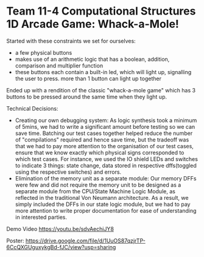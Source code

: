 # Team 11-4 Computational Structures 1D Arcade Game: Whack-a-Mole!

Started with these constraints we set for ourselves:
- a few physical buttons
- makes use of an arithmetic logic that has a boolean, addition, comparison and multiplier function
- these buttons each contain a built-in led, which will light up, signalling the user to press. more than 1 button can light up together 

Ended up with a rendition of the classic "whack-a-mole game" which has 3 buttons to be pressed around the same time when they light up. 

Technical Decisions:
- Creating our own debugging system: As logic synthesis took a minimum of 5mins, we had to write a significant amount before testing so we can save time. Batching our test cases together helped reduce the number of "compilations" required and hence save time, but the tradeoff was that we had to pay more attention to the organisation of our test cases, ensure that we know exactly which physical signs corresponded to which test cases. For instance, we used the IO shield LEDs and switches to indicate 3 things: state change, data stored in respective dffs(toggled using the respective switches) and errors. 
- Elimination of the memory unit as a separate module: Our memory DFFs were few and did not require the memory unit to be designed as a separate module from the CPU/State Machine Logic Module, as reflected in the traditional Von Neumann architecture.  As a result, we simply included the DFFs in our state logic module, but we had to pay more attention to write proper documentation for ease of understanding in interested parties.

Demo Video
https://youtu.be/sdvAechiJY8

Poster: https://drive.google.com/file/d/1UuOS87qzjrTP-6CcQXGUguxykgBd-fJC/view?usp=sharing
